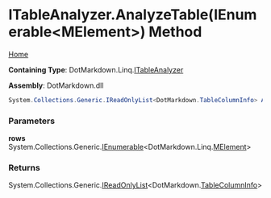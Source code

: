 # ITableAnalyzer\.AnalyzeTable\(IEnumerable\<MElement>\) Method

[Home](../../../../README.md)

**Containing Type**: DotMarkdown\.Linq\.[ITableAnalyzer](../README.md)

**Assembly**: DotMarkdown\.dll

```csharp
System.Collections.Generic.IReadOnlyList<DotMarkdown.TableColumnInfo> AnalyzeTable(System.Collections.Generic.IEnumerable<DotMarkdown.Linq.MElement> rows)
```

### Parameters

**rows** &ensp; System\.Collections\.Generic\.[IEnumerable](https://docs.microsoft.com/en-us/dotnet/api/system.collections.generic.ienumerable-1)\<DotMarkdown\.Linq\.[MElement](../../MElement/README.md)>

### Returns

System\.Collections\.Generic\.[IReadOnlyList](https://docs.microsoft.com/en-us/dotnet/api/system.collections.generic.ireadonlylist-1)\<DotMarkdown\.[TableColumnInfo](../../../TableColumnInfo/README.md)>

